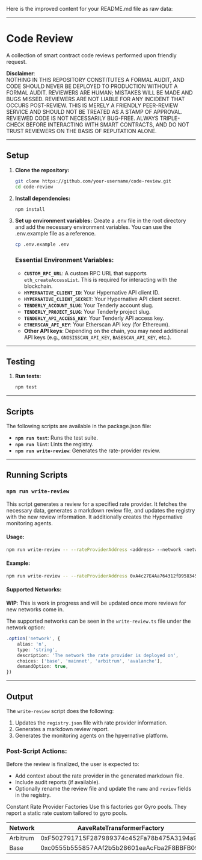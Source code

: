 Here is the improved content for your README.md file as raw data:

---

# Code Review

A collection of smart contract code reviews performed upon friendly request.

**Disclaimer**:  
NOTHING IN THIS REPOSITORY CONSTITUTES A FORMAL AUDIT, AND CODE SHOULD NEVER BE DEPLOYED TO PRODUCTION WITHOUT A FORMAL AUDIT. REVIEWERS ARE HUMAN; MISTAKES WILL BE MADE AND BUGS MISSED. REVIEWERS ARE NOT LIABLE FOR ANY INCIDENT THAT OCCURS POST-REVIEW. THIS IS MERELY A FRIENDLY PEER-REVIEW SERVICE AND SHOULD NOT BE TREATED AS A STAMP OF APPROVAL. REVIEWED CODE IS NOT NECESSARILY BUG-FREE. ALWAYS TRIPLE-CHECK BEFORE INTERACTING WITH SMART CONTRACTS, AND DO NOT TRUST REVIEWERS ON THE BASIS OF REPUTATION ALONE.

---

## Setup

1. **Clone the repository:**
    ```sh
    git clone https://github.com/your-username/code-review.git
    cd code-review
    ```

2. **Install dependencies:**
    ```sh
    npm install
    ```

3. **Set up environment variables:**
    Create a .env file in the root directory and add the necessary environment variables. You can use the .env.example file as a reference.

    ```sh
    cp .env.example .env
    ```

    ### Essential Environment Variables:
    - **`CUSTOM_RPC_URL`**: A custom RPC URL that supports `eth_createAccessList`. This is required for interacting with the blockchain.
    - **`HYPERNATIVE_CLIENT_ID`**: Your Hypernative API client ID.
    - **`HYPERNATIVE_CLIENT_SECRET`**: Your Hypernative API client secret.
    - **`TENDERLY_ACCOUNT_SLUG`**: Your Tenderly account slug.
    - **`TENDERLY_PROJECT_SLUG`**: Your Tenderly project slug.
    - **`TENDERLY_API_ACCESS_KEY`**: Your Tenderly API access key.
    - **`ETHERSCAN_API_KEY`**: Your Etherscan API key (for Ethereum).
    - **Other API keys**: Depending on the chain, you may need additional API keys (e.g., `GNOSISSCAN_API_KEY`, `BASESCAN_API_KEY`, etc.).

---

## Testing

1. **Run tests:**
    ```sh
    npm test
    ```

---

## Scripts

The following scripts are available in the package.json file:

- **`npm run test`**: Runs the test suite.
- **`npm run lint`**: Lints the registry.
- **`npm run write-review`**: Generates the rate-provider review.

---

## Running Scripts

### `npm run write-review`

This script generates a review for a specified rate provider. It fetches the necessary data, generates a markdown review file, and updates the registry with the new review information. It additionally creates the Hypernative monitoring agents.

#### Usage:
```sh
npm run write-review -- --rateProviderAddress <address> --network <network> --rateProviderAsset <asset>
```

#### Example:
```sh
npm run write-review -- --rateProviderAddress 0xA4c27E4Aa764312fD958345Ed683c6eeC4581A10 --network mainnet --rateProviderAsset 0x7788A3538C5fc7F9c7C8A74EAC4c898fC8d87d92
```

#### Supported Networks:

**WIP**: This is work in progress and will be updated once more reviews for new networks come in.

The supported networks can be seen in the `write-review.ts` file under the network option:
```typescript
.option('network', {
    alias: 'n',
    type: 'string',
    description: 'The network the rate provider is deployed on',
    choices: ['base', 'mainnet', 'arbitrum', 'avalanche'],
    demandOption: true,
})
```


---

## Output

The `write-review` script does the following:
1. Updates the `registry.json` file with rate provider information.
2. Generates a markdown review report.
3. Generates the monitoring agents on the hpyernative platform.

### Post-Script Actions:
Before the review is finalized, the user is expected to:
- Add context about the rate provider in the generated markdown file.
- Include audit reports (if available).
- Optionally rename the review file and update the `name` and `review` fields in the registry.



Constant Rate Provider Factories
Use this factories gor Gyro pools. They report a static rate custom tailored to gyro pools.

| Network    | AaveRateTransformerFactory                 | 
| ---------- | -------------------------------------------|
| Arbitrum   | 0xF502791715F287989374c452Fa78b475A3194a90 | 
| Base       | 0xc0555b555857AAf2b5b28601eaAcFba2F8BBFB09 |
